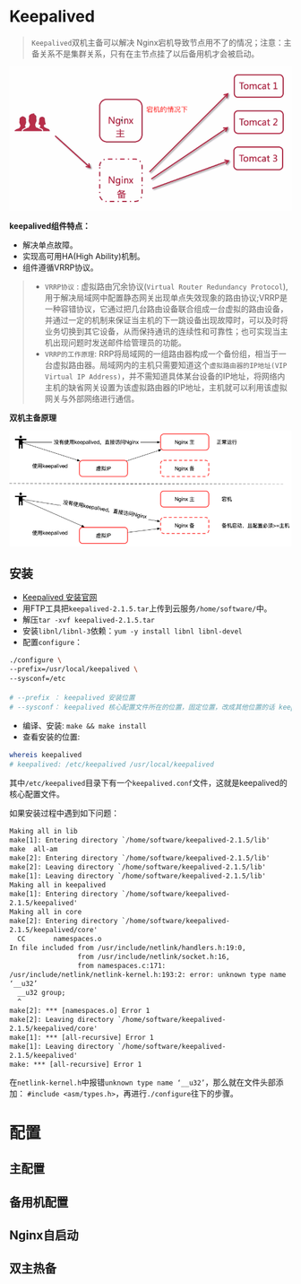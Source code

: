 
# Keepalived

> `Keepalived`双机主备可以解决 Nginx宕机导致节点用不了的情况；注意：主备关系不是集群关系，只有在主节点挂了以后备用机才会被启动。

<img src="/assets/images/classOne/cp1/56.png"/>

**keepalived组件特点：**

* 解决单点故障。
* 实现高可用HA(High Ability)机制。
* 组件遵循VRRP协议。

>* `VRRP协议` : 虚拟路由冗余协议(`Virtual Router Redundancy Protocol`),用于解决局域网中配置静态网关出现单点失效现象的路由协议;VRRP是一种容错协议，它通过把几台路由设备联合组成一台虚拟的路由设备，并通过一定的机制来保证当主机的下一跳设备出现故障时，可以及时将业务切换到其它设备，从而保持通讯的连续性和可靠性；也可实现当主机出现问题时发送邮件给管理员的功能。
>* `VRRP的工作原理`: RRP将局域网的一组路由器构成一个备份组，相当于一台虚拟路由器。局域网内的主机只需要知道这个`虚拟路由器的IP地址(VIP Virtual IP Address)`，并不需知道具体某台设备的IP地址，将网络内主机的缺省网关设置为该虚拟路由器的IP地址，主机就可以利用该虚拟网关与外部网络进行通信。

**双机主备原理**

<img src="/assets/images/classOne/cp1/57.png"/>

## 安装

* [Keepalived 安装官网](https://www.keepalived.org/download.html)
* 用FTP工具把`keepalived-2.1.5.tar`上传到云服务`/home/software/`中。
* 解压`tar -xvf keepalived-2.1.5.tar`
* 安装`libnl/libnl-3`依赖：`yum -y install libnl libnl-devel`
* 配置`configure`：

```sh
./configure \
--prefix=/usr/local/keepalived \
--sysconf=/etc

# --prefix ： keepalived 安装位置
# --sysconf： keepalived 核心配置文件所在的位置，固定位置，改成其他位置的话 keepalived 会启动不了。在 /var/log/message中会有报错。
```

* 编译、安装: `make && make install`
* 查看安装的位置: 

```sh
whereis keepalived
# keepalived: /etc/keepalived /usr/local/keepalived
```

其中`/etc/keepalived`目录下有一个`keepalived.conf`文件，这就是keepalived的核心配置文件。

如果安装过程中遇到如下问题：

```
Making all in lib
make[1]: Entering directory `/home/software/keepalived-2.1.5/lib'
make  all-am
make[2]: Entering directory `/home/software/keepalived-2.1.5/lib'
make[2]: Leaving directory `/home/software/keepalived-2.1.5/lib'
make[1]: Leaving directory `/home/software/keepalived-2.1.5/lib'
Making all in keepalived
make[1]: Entering directory `/home/software/keepalived-2.1.5/keepalived'
Making all in core
make[2]: Entering directory `/home/software/keepalived-2.1.5/keepalived/core'
  CC       namespaces.o
In file included from /usr/include/netlink/handlers.h:19:0,
                 from /usr/include/netlink/socket.h:16,
                 from namespaces.c:171:
/usr/include/netlink/netlink-kernel.h:193:2: error: unknown type name ‘__u32’
  __u32 group;
  ^
make[2]: *** [namespaces.o] Error 1
make[2]: Leaving directory `/home/software/keepalived-2.1.5/keepalived/core'
make[1]: *** [all-recursive] Error 1
make[1]: Leaving directory `/home/software/keepalived-2.1.5/keepalived'
make: *** [all-recursive] Error 1
```

在`netlink-kernel.h`中报错`unknown type name ‘__u32’`，那么就在文件头部添加： `#include <asm/types.h>`，再进行`./configure`往下的步骤。

# 配置

## 主配置

## 备用机配置

## Nginx自启动

## 双主热备















































